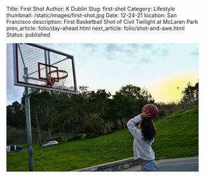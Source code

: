 Title: First Shot
Author: K Dublin
Slug: first-shot
Category: Lifestyle
thumbnail: /static/images/first-shot.jpg
Date: 12-24-21
location: San Francisco
description: First Basketball Shot of Civil Twilight at McLaren Park
prev_article: folio/day-ahead.html
next_article: folio/shot-and-awe.html
Status: published

<img src="../static/images/first-shot.jpg" alt="First Basketball Shot of Civil Twilight at McLaren Park courts on Sony a7ii | f/4.0 | 35 mm | ISO 1000" width=1000 />
